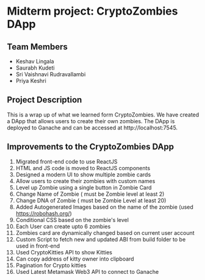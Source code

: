 # Midterm project: CryptoZombies DApp

## Team Members

* Keshav Lingala
* Saurabh Kudeti
* Sri Vaishnavi Rudravallambi
* Priya Keshri

## Project Description

This is a wrap up of what we learned form CryptoZombies. We have created a DApp that allows users to create their own
zombies. The DApp is deployed to Ganache and can be accessed at http://localhost:7545.

## Improvements to the CryptoZombies DApp

 
1. Migrated front-end code to use ReactJS
2. HTML and JS code is moved to ReactJS components
3. Designed a modern UI to show multiple zombie cards
4. Allow users to create their zombies with custom names
5. Level up Zombie using a single button in Zombie Card 
6. Change Name of Zombie ( must be Zombie level at least 2)
7. Change DNA of Zombie ( must be Zombie Level at least 20)
8. Added Autogenerated Images based on the name of the zombie (used https://robohash.org/)
9. Conditional CSS based on the zombie's level 
10. Each User can create upto 6 zombies 
11. Zombies card are dynamically changed based on current user account 
12. Custom Script to fetch new and updated ABI from build folder to be used in front-end 
13. Used CryptoKitties API to show Kitties 
14. Can copy address of kitty owner into clipboard 
15. Pagination for Crypto kitties
16. Used Latest Metamask Web3 API to connect to Ganache
